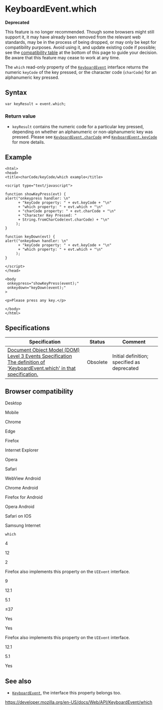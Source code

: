 KeyboardEvent.which
===================

**Deprecated**

This feature is no longer recommended. Though some browsers might still support it, it may have already been removed from the relevant web standards, may be in the process of being dropped, or may only be kept for compatibility purposes. Avoid using it, and update existing code if possible; see the [compatibility table](#browser_compatibility) at the bottom of this page to guide your decision. Be aware that this feature may cease to work at any time.

The `which` read-only property of the [`KeyboardEvent`](../keyboardevent) interface returns the numeric `keyCode` of the key pressed, or the character code (`charCode`) for an alphanumeric key pressed.

Syntax
------

    var keyResult = event.which;

### Return value

-   `keyResult` contains the numeric code for a particular key pressed, depending on whether an alphanumeric or non-alphanumeric key was pressed. Please see [`KeyboardEvent.charCode`](charcode) and [`KeyboardEvent.keyCode`](keycode) for more details.

Example
-------

    <html>
    <head>
    <title>charCode/keyCode/which example</title>

    <script type="text/javascript">

    function showKeyPress(evt) {
    alert("onkeypress handler: \n"
          + "keyCode property: " + evt.keyCode + "\n"
          + "which property: " + evt.which + "\n"
          + "charCode property: " + evt.charCode + "\n"
          + "Character Key Pressed: "
          + String.fromCharCode(evt.charCode) + "\n"
         );
    }

    function keyDown(evt) {
    alert("onkeydown handler: \n"
          + "keyCode property: " + evt.keyCode + "\n"
          + "which property: " + evt.which + "\n"
         );
    }

    </script>
    </head>

    <body
     onkeypress="showKeyPress(event);"
     onkeydown="keyDown(event);"
    >

    <p>Please press any key.</p>

    </body>
    </html>

Specifications
--------------

<table><thead><tr class="header"><th>Specification</th><th>Status</th><th>Comment</th></tr></thead><tbody><tr class="odd"><td><a href="https://www.w3.org/TR/2014/WD-DOM-Level-3-Events-20140925/#legacy-interface-KeyboardEvent">Document Object Model (DOM) Level 3 Events Specification<br />
<span class="small">The definition of 'KeyboardEvent.which' in that specification.</span></a></td><td><span class="spec-obsolete">Obsolete</span></td><td>Initial definition; specified as deprecated</td></tr></tbody></table>

Browser compatibility
---------------------

Desktop

Mobile

Chrome

Edge

Firefox

Internet Explorer

Opera

Safari

WebView Android

Chrome Android

Firefox for Android

Opera Android

Safari on IOS

Samsung Internet

`which`

4

12

2

Firefox also implements this property on the `UIEvent` interface.

9

12.1

5.1

≤37

Yes

Yes

Firefox also implements this property on the `UIEvent` interface.

12.1

5.1

Yes

See also
--------

-   [`KeyboardEvent`](../keyboardevent), the interface this property belongs too.

<a href="https://developer.mozilla.org/en-US/docs/Web/API/KeyboardEvent/which" class="_attribution-link">https://developer.mozilla.org/en-US/docs/Web/API/KeyboardEvent/which</a>
